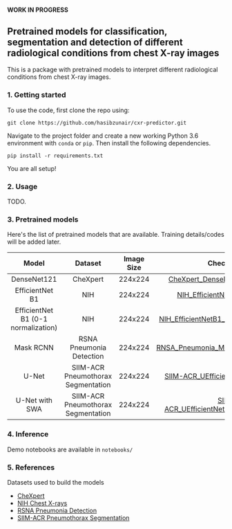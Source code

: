 #### WORK IN PROGRESS
## Pretrained models for classification, segmentation and detection of different radiological conditions from chest X-ray images

This is a package with pretrained models to interpret different radiological conditions from chest X-ray images.

### 1. Getting started

To use the code, first clone the repo using:
```
git clone https://github.com/hasibzunair/cxr-predictor.git
```

Navigate to the project folder and create a new working Python 3.6 environment with `conda` or `pip`. Then install the following dependencies. 

```
pip install -r requirements.txt
```
You are all setup!

### 2. Usage
TODO.

### 3. Pretrained models

Here's the list of pretrained models that are available. Training details/codes will be added later.

| Model | Dataset | Image Size | Checkpoint |
|:---:|:---:|:---:|:---:|
| DenseNet121 | CheXpert | 224x224 | [CheXpert_DenseNet121_res224.h5](https://github.com/hasibzunair/cxr-predictor/releases/latest/download/CheXpert_DenseNet121_res224.h5) |
| EfficientNet B1 | NIH | 224x224 | [NIH_EfficientNetB1_res224.h5](https://github.com/hasibzunair/cxr-predictor/releases/latest/download/NIH_EfficientNetB1_res224.h5) |
| EfficientNet B1 (0-1 normalization) | NIH | 224x224 | [NIH_EfficientNetB1_res224_rescale01.h5](https://github.com/hasibzunair/cxr-predictor/releases/latest/download/NIH_EfficientNetB1_res224_rescale01.h5) |
| Mask RCNN | RSNA Pneumonia Detection  | 224x224 | [RNSA_Pneumonia_MaskRCNN_7epochs.h5](https://github.com/hasibzunair/cxr-predictor/releases/latest/download/RNSA_Pneumonia_MaskRCNN_7epochs.h5) |
| U-Net | SIIM-ACR Pneumothorax Segmentation  | 224x224 | [SIIM-ACR_UEfficientNetB4_res256.h5](https://github.com/hasibzunair/cxr-predictor/releases/latest/download/SIIM-ACR_UEfficientNetB4_res256.h5) |
| U-Net with SWA | SIIM-ACR Pneumothorax Segmentation  | 224x224 | [SIIM-ACR_UEfficientNetB4_SWA_res256.h5](https://github.com/hasibzunair/cxr-predictor/releases/latest/download/SIIM-ACR_UEfficientNetB4_SWA_res256.h5) |

### 4. Inference
Demo notebooks are available in `notebooks/`

### 5. References
Datasets used to build the models
* [CheXpert](https://stanfordmlgroup.github.io/competitions/chexpert/)
* [NIH Chest X-rays](https://www.kaggle.com/nih-chest-xrays/data)
* [RSNA Pneumonia Detection](https://www.kaggle.com/c/rsna-pneumonia-detection-challenge/data)
* [SIIM-ACR Pneumothorax Segmentation](https://www.kaggle.com/c/siim-acr-pneumothorax-segmentation/data)


